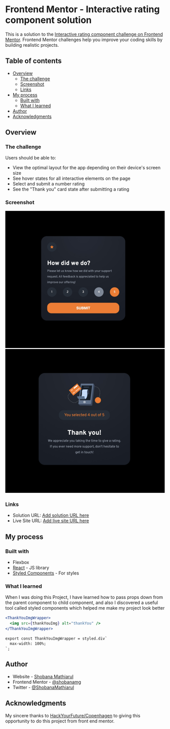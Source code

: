 # Frontend Mentor - Interactive rating component solution

This is a solution to the [Interactive rating component challenge on Frontend Mentor](https://www.frontendmentor.io/challenges/interactive-rating-component-koxpeBUmI). Frontend Mentor challenges help you improve your coding skills by building realistic projects. 

## Table of contents

- [Overview](#overview)
  - [The challenge](#the-challenge)
  - [Screenshot](#screenshot)
  - [Links](#links)
- [My process](#my-process)
  - [Built with](#built-with)
  - [What I learned](#what-i-learned)
- [Author](#author)
- [Acknowledgments](#acknowledgments)

## Overview

### The challenge

Users should be able to:

- View the optimal layout for the app depending on their device's screen size
- See hover states for all interactive elements on the page
- Select and submit a number rating
- See the "Thank you" card state after submitting a rating

### Screenshot

![](./screenshot.jpeg)
![](./screenshot2.jpeg)


### Links

- Solution URL: [Add solution URL here](https://github.com/shobanamg/interactive-rating-component)
- Live Site URL: [Add live site URL here](https://interactive-rating-component-shobanamg.vercel.app/)

## My process

### Built with

- Flexbox
- [React](https://reactjs.org/) - JS library
- [Styled Components](https://styled-components.com/) - For styles


### What I learned

When I was doing this Project, I have learned how to pass props down from the parent component to  child component, 
and also I discovered a useful tool called styled components which helped me make my project look better
```jsx
<ThankYouImgWrapper>
  <img src={thankYouImg} alt="thankYou" />
</ThankYouImgWrapper>
```
```styled components
export const ThankYouImgWrapper = styled.div`
  max-width: 100%;
`;
```

## Author

- Website - [Shobana Mathiarul](https://www.your-site.com)
- Frontend Mentor - [@shobanamg](https://www.frontendmentor.io/profile/yourusername)
- Twitter - [@ShobanaMathiarul](https://www.twitter.com/yourusername)


## Acknowledgments

My sincere thanks to [HackYourFuture/Copenhagen](https://www.hackyourfuture.dk/) to giving this opportunity to do this project from front end mentor.